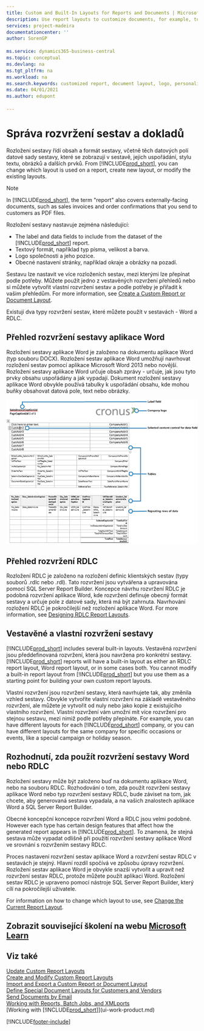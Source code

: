 ```yaml
---
title: Custom and Built-In Layouts for Reports and Documents | Microsoft Docs
description: Use report layouts to customize documents, for example, to personalize the font, logo, or page settings of PDF files you send to customers.
services: project-madeira
documentationcenter: ''
author: SorenGP

ms.service: dynamics365-business-central
ms.topic: conceptual
ms.devlang: na
ms.tgt_pltfrm: na
ms.workload: na
ms.search.keywords: customized report, document layout, logo, personalize
ms.date: 04/01/2021
ms.author: edupont

---
```

# Správa rozvržení sestav a dokladů
Rozložení sestavy řídí obsah a formát sestavy, včetně těch datových polí datové sady sestavy, které se zobrazují v sestavě, jejich uspořádání, stylu textu, obrázků a dalších prvků. From [!INCLUDE[prod_short](includes/prod_short.md)], you can change which layout is used on a report, create new layout, or modify the existing layouts.

> [!NOTE]  
> In [!INCLUDE[prod_short](includes/prod_short.md)], the term "report" also covers externally-facing documents, such as sales invoices and order confirmations that you send to customers as PDF files.

Rozložení sestavy nastavuje zejména následující:

* The label and data fields to include from the dataset of the [!INCLUDE[prod_short](includes/prod_short.md)] report.
* Textový formát, například typ písma, velikost a barva.
* Logo společnosti a jeho pozice.
* Obecné nastavení stránky, například okraje a obrázky na pozadí.

Sestavu lze nastavit ve více rozloženích sestav, mezi kterými lze přepínat podle potřeby. Můžete použít jedno z vestavěných rozvržení přehledů nebo si můžete vytvořit vlastní rozvržení sestav a podle potřeby je přiřadit k vašim přehledům. For more information, see [Create a Custom Report or Document Layout](ui-how-create-custom-report-layout.md).

Existují dva typy rozvržení sestav, které můžete použít v sestavách - Word a RDLC.

## Přehled rozvržení sestavy aplikace Word
Rozložení sestavy aplikace Word je založeno na dokumentu aplikace Word (typ souboru DOCX). Rozložení sestav aplikace Word umožňují navrhovat rozložení sestav pomocí aplikace Microsoft Word 2013 nebo novější. Rozložení sestavy aplikace Word určuje obsah zprávy - určuje, jak jsou tyto prvky obsahu uspořádány a jak vypadají. Dokument rozložení sestavy aplikace Word obvykle používá tabulky k uspořádání obsahu, kde mohou buňky obsahovat datová pole, text nebo obrázky.

![Example of a word report layout document for NAV.](media/nav_wordreportlayout_edit_in_word_example.png "NAV_WordReportLayout_Edit_In_Word_Example")

## Přehled rozvržení RDLC
Rozložení RDLC je založeno na rozložení definic klientských sestav (typy souborů .rdlc nebo .rdl). Tato rozvržení jsou vytvářena a upravována pomocí SQL Server Report Builder. Koncepce návrhu rozvržení RDLC je podobná rozvržení aplikace Word, kde rozvržení definuje obecný formát sestavy a určuje pole z datové sady, která má být zahrnuta. Navrhování rozložení RDLC je pokročilejší než rozložení aplikace Word. For more information, see [Designing RDLC Report Layouts](/dynamics-nav/Designing-RDLC-Report-Layouts).

## Vestavěné a vlastní rozvržení sestavy
[!INCLUDE[prod_short](includes/prod_short.md)] includes several built-in layouts. Vestavěná rozvržení jsou předdefinovaná rozvržení, která jsou navržena pro konkrétní sestavy. [!INCLUDE[prod_short](includes/prod_short.md)] reports will have a built-in layout as either an RDLC report layout, Word report layout, or in some cases both. You cannot modify a built-in report layout from [!INCLUDE[prod_short](includes/prod_short.md)] but you use them as a starting point for building your own custom report layouts.

Vlastní rozvržení jsou rozvržení sestavy, která navrhujete tak, aby změnila vzhled sestavy. Obvykle vytvoříte vlastní rozvržení na základě vestavěného rozvržení, ale můžete je vytvořit od nuly nebo jako kopie z existujícího vlastního rozvržení. Vlastní rozvržení vám umožní mít více rozvržení pro stejnou sestavu, mezi nimiž podle potřeby přepínáte. For example, you can have different layouts for each [!INCLUDE[prod_short](includes/prod_short.md)] company, or you can have different layouts for the same company for specific occasions or events, like a special campaign or holiday season.

## Rozhodnutí, zda použít rozvržení sestavy Word nebo RDLC
Rozložení sestavy může být založeno buď na dokumentu aplikace Word, nebo na souboru RDLC. Rozhodování o tom, zda použít rozvržení sestavy aplikace Word nebo typ rozvržení sestavy RDLC, bude záviset na tom, jak chcete, aby generovaná sestava vypadala, a na vašich znalostech aplikace Word a SQL Server Report Builder.

Obecné koncepční koncepce rozvržení Word a RDLC jsou velmi podobné. However each type has certain design features that affect how the generated report appears in [!INCLUDE[prod_short](includes/prod_short.md)]. To znamená, že stejná sestava může vypadat odlišně při použití rozvržení sestavy aplikace Word ve srovnání s rozvržením sestavy RDLC.

Proces nastavení rozvržení sestav aplikace Word a rozvržení sestav RDLC v sestavách je stejný. Hlavní rozdíl spočívá ve způsobu úpravy rozvržení. Rozložení sestav aplikace Word je obvykle snazší vytvořit a upravit než rozvržení sestav RDLC, protože můžete použít aplikaci Word. Rozložení sestav RDLC je upraveno pomocí nástroje SQL Server Report Builder, který cílí na pokročilejší uživatele.

For information on how to change which layout to use, see [Change the Current Report Layout](ui-how-change-layout-currently-used-report.md).

## Zobrazit související školení na webu [Microsoft Learn](/learn/modules/change-documents-dynamics-365-business-central/index)

## Viz také
[Update Custom Report Layouts](ui-update-report-layouts.md)  
[Create and Modify Custom Report Layouts](ui-how-create-custom-report-layout.md)  
[Import and Export a Custom Report or Document Layout](ui-how-import-and-export-report-layout.md)  
[Define Special Document Layouts for Customers and Vendors](ui-define-customer-vendor-document-layouts.md)  
[Send Documents by Email](ui-how-send-documents-email.md)  
[Working with Reports, Batch Jobs, and XMLports](ui-work-report.md)  
[Working with [!INCLUDE[prod_short](includes/prod_short.md)]](ui-work-product.md)


[!INCLUDE[footer-include](includes/footer-banner.md)]